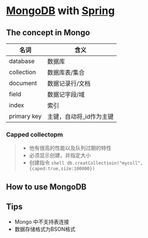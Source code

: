 # [MongoDB](https://docs.mongodb.com/manual/) with [Spring](https://spring.io)

## The concept in Mongo

| 名词 | 含义 |  
| --- | --- |  
| database | 数据库 |  
| collection | 数据库表/集合 |  
| document | 数据记录行/文档 |  
| field | 数据记字段/域 |  
| index | 索引 |  
| primary key | 主键，自动将_id作为主键 |  

### Capped collectopm

> - 他有很高的性能以及队列过期的特性
> - 必须显示创建，并指定大小
> - 创建指令
    ``` shell db.creatCollectioin("mycoll",{caped:true,size:100000})
    ```
> 

## How to use MongoDB

## Tips

- Mongo 中不支持表连接
- 数据存储格式为BSON格式
